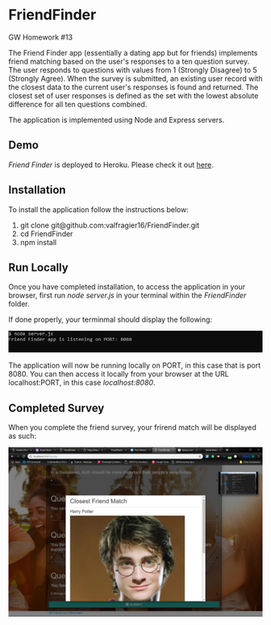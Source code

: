 # FriendFinder
GW Homework #13

The Friend Finder app (essentially a dating app but for friends) implements friend matching based on the user's responses to a ten question survey. The user responds to questions with values from 1 (Strongly Disagree) to 5 (Strongly Agree). When the survey is submitted, an existing user record with the closest data to the current user's responses is found and returned. The closest set of user responses is defined as the set with the lowest absolute difference for all ten questions combined.

The application is implemented using Node and Express servers.

<h2>Demo</h2>
<i>Friend Finder</i> is deployed to Heroku. Please check it out <a href="https://friend-finder13.herokuapp.com/" target="_blank">here</a>.

<h2>Installation</h2>
To install the application follow the instructions below:

<ol>
    <li>git clone git@github.com:valfragier16/FriendFinder.git</li>
    <li>cd FriendFinder</li>
    <li>npm install</li>
</ol>

<h2>Run Locally</h2>
Once you have completed installation, to access the application in your browser, first run <i>node server.js</i> in your terminal within the <i>FriendFinder</i> folder.

If done properly, your terminmal should display the following:

<img src="app/public/images/terminal.PNG">

The application will now be running locally on PORT, in this case that is port 8080. You can then access it locally from your browser at the URL localhost:PORT, in this case <i>localhost:8080</i>.


<h2>Completed Survey</h2>

When you complete the friend survey, your frirend match will be displayed as such:

<img src="app/public/images/sample.png">
